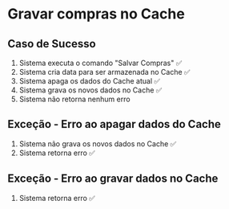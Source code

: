 # Gravar compras no Cache

## Caso de Sucesso
1. Sistema executa o comando "Salvar Compras" ✅
2. Sistema cria data para ser armazenada no Cache ✅
3. Sistema apaga os dados do Cache atual ✅
4. Sistema grava os novos dados no Cache ✅
5. Sistema não retorna nenhum erro

## Exceção - Erro ao apagar dados do Cache
1. Sistema não grava os novos dados no Cache ✅
2. Sistema retorna erro ✅

## Exceção - Erro ao gravar dados no Cache

1. Sistema retorna erro ✅